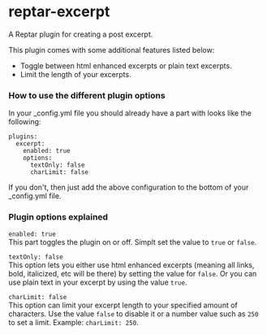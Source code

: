 # reptar-excerpt
A Reptar plugin for creating a post excerpt.

This plugin comes with some additional features listed below:
* Toggle between html enhanced excerpts or plain text excerpts.
* Limit the length of your excerpts.

### How to use the different plugin options
In your _config.yml file you should already have a part with looks like the following:

```
plugins:
  excerpt:
    enabled: true
    options:
      textOnly: false
      charLimit: false
```
      
If you don't, then just add the above configuration to the bottom of your _config.yml file.

### Plugin options explained
`enabled: true`  
This part toggles the plugin on or off. Simplt set the value to `true` or `false`.

`textOnly: false`  
This option lets you either use html enhanced excerpts (meaning all links, bold, italicized, etc will be there) by setting the value for `false`. Or you can use plain text in your excerpt by using the value `true`.

`charLimit: false`  
This option can limit your excerpt length to your specified amount of characters. Use the value `false` to disable it or a number value such as `250` to set a limit.
Example: `charLimit: 250`.
